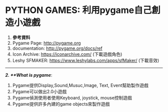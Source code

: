 # PYTHON GAMES: 利用pygame自己創造小遊戲

1. **參考資料**
 1. Pygame Page: http://pygame.org
 2. documentation: http://pygame.org/docs/ref
 3. Icon Archive: https://iconarchive.com/ (下載遊戲角色)
 4. Leshy SFMAKER: https://www.leshylabs.com/apps/sfMaker/ (下載音效)

------

**_2. **What is pygame_**:
  1. Pygame提供Display,Sound,Musuc,Image, Text, Event幫助製作遊戲
  2. Pygame可以做出2.0小遊戲
  3. Pygame偵測使用者使用Keyboard, joystick, mouse控制遊戲
  4. Pygame提供許多內建的game objects來製作遊戲

